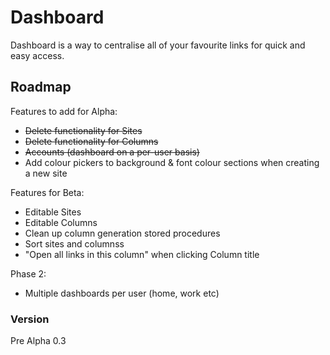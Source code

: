 # Dashboard
Dashboard is a way to centralise all of your favourite links for quick and easy access. 

## Roadmap
Features to add for Alpha: 
* ~~Delete functionality for Sites~~
* ~~Delete functionality for Columns~~
* ~~Accounts (dashboard on a per-user basis)~~
* Add colour pickers to background & font colour sections when creating a new site

Features for Beta: 
* Editable Sites
* Editable Columns
* Clean up column generation stored procedures
* Sort sites and columnss
* "Open all links in this column" when clicking Column title

Phase 2:
* Multiple dashboards per user (home, work etc)


### Version
Pre Alpha 0.3
